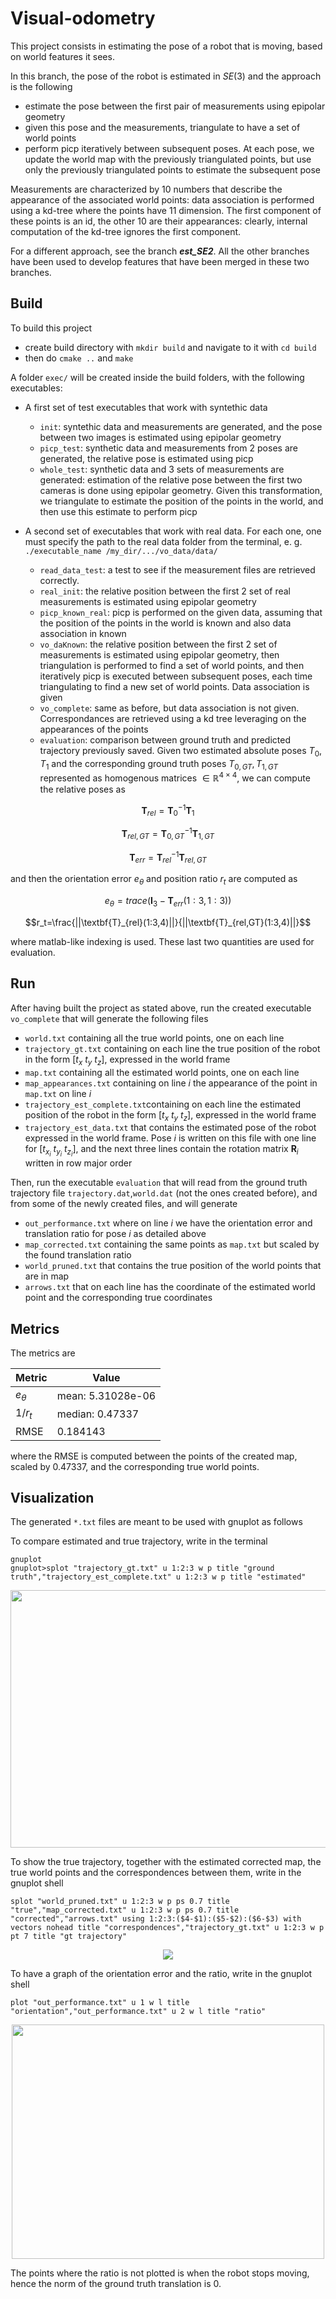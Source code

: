 
# Visual-odometry

This project consists in estimating the pose of a robot that is moving, based on world features it sees.

In this branch, the pose of the robot is estimated in $SE(3)$ and the approach is the following
- estimate the pose between the first pair of measurements using epipolar geometry
- given this pose and the measurements, triangulate to have a set of world points
- perform picp iteratively between subsequent poses. At each pose, we update the world map with the previously triangulated points, but use only the previously triangulated points to estimate the subsequent pose

Measurements are characterized by 10 numbers that describe the appearance of the associated world points: data association is performed using a kd-tree where the points have 11 dimension. The first component of these points is an id, the other 10 are their appearances: clearly, internal computation of the kd-tree ignores the first component.

For a different approach, see the branch ***est_SE2***. All the other branches have been used to develop features that have been merged in these two branches.

## Build

To build this project
- create build directory with `mkdir build` and navigate to it with `cd build`
- then do `cmake ..` and `make`

A folder `exec/` will be created inside the build folders, with the following executables:
- A first set of test executables that work with syntethic data
   - `init`: syntethic data and measurements are generated, and the pose between two images is estimated using epipolar geometry
   - `picp_test`: synthetic data and measurements from 2 poses are generated, the relative pose is estimated using picp
   - `whole_test`: synthetic data and 3 sets of measurements are generated: estimation of the relative pose between the first two cameras is done using epipolar geometry. Given this transformation, we triangulate to estimate the position of the points in the world, and then use this estimate to perform picp

- A second set of executables that work with real data. For each one, one must specify the path to the real data folder from the terminal, e. g. ```./executable_name /my_dir/.../vo_data/data/```
   - `read_data_test`: a test to see if the measurement files are retrieved correctly. 
   - `real_init`: the relative position between the first 2 set of real measurements is estimated using epipolar geometry
   - `picp_known_real`: picp is performed on the given data, assuming that the position of the points in the world is known and also data association in known
   - `vo_daKnown`: the relative position between the first 2 set of measurements is estimated using epipolar geometry, then triangulation is performed to find a set of world points, and then iteratively picp is executed between subsequent poses, each time triangulating to find a new set of world points. Data association is given
   - `vo_complete`: same as before, but data association is not given. Correspondances are retrieved using a kd tree leveraging on the appearances of the points
   - `evaluation`: comparison between ground truth and predicted trajectory previously saved. Given two estimated absolute poses $T_0,T_1$ and the corresponding ground truth poses $T_{0,GT},T_{1,GT}$ represented as homogenous matrices $\in \mathbb{R}^{4\times4}$, we can compute the relative poses as
```math
\textbf{T}_{rel}=\textbf{T}^{-1}_{0}\textbf{T}_1
```
```math
\textbf{T}_{rel,GT}=\textbf{T}^{-1}_{0,GT}\textbf{T}_{1,GT}
```
```math
\textbf{T}_{err}=\textbf{T}^{-1}_{rel}\textbf{T}_{rel,GT}
```
and then the orientation error $e_{\theta}$ and position ratio $r_t$ are computed as
```math
e_{\theta}=trace(\textbf{I}_{3}-\textbf{T}_{err}(1:3,1:3))
```
```math
r_t=\frac{||\textbf{T}_{rel}(1:3,4)||}{||\textbf{T}_{rel,GT}(1:3,4)||}
```
where matlab-like indexing is used. These last two quantities are used for evaluation.

## Run

After having built the project as stated above, run the created executable ```vo_complete``` that will generate the following files
- ```world.txt``` containing all the true world points, one on each line
- ```trajectory_gt.txt``` containing on each line the true position of the robot in the form $[t_x \ t_y \ t_z]$, expressed in the world frame
- ```map.txt``` containing all the estimated world points, one on each line
- ```map_appearances.txt``` containing on line $i$ the appearance of the point in ```map.txt``` on line $i$
- ```trajectory_est_complete.txt```containing on each line the estimated position of the robot in the form $[t_x \ t_y \ t_z]$, expressed in the world frame
- ```trajectory_est_data.txt``` that contains the estimated pose of the robot expressed in the world frame. Pose $i$ is written on this file with one line for $[t_{x_i} \ t_{y_i} \ t_{z_i}]$, and the next three lines contain the rotation matrix $\textbf{R}_i$ written in row major order

Then, run the executable ```evaluation``` that will read from the ground truth trajectory file ```trajectory.dat```,```world.dat``` (not the ones created before), and from some of the newly created files, and will generate
- ```out_performance.txt``` where on line $i$ we have the orientation error and translation ratio for pose $i$ as detailed above
- ```map_corrected.txt``` containing the same points as ```map.txt``` but scaled by the found translation ratio
- ```world_pruned.txt``` that contains the true position of the world points that are in map
- ```arrows.txt``` that on each line has the coordinate of the estimated world point and the corresponding true coordinates

## Metrics

The metrics are

| Metric        	| Value              	|
|----------------	| --------------------	|
| $e_{\theta}$   	| mean: 5.31028e-06 	|
| $1/{r_t}$ 		| median: 0.47337  	|
| RMSE			| 0.184143           	|

where the RMSE is computed between the points of the created map, scaled by $0.47337$, and the corresponding true world points.

## Visualization

The generated ```*.txt``` files are meant to be used with gnuplot as follows

To compare estimated and true trajectory, write in the terminal
```
gnuplot
gnuplot>splot "trajectory_gt.txt" u 1:2:3 w p title "ground truth","trajectory_est_complete.txt" u 1:2:3 w p title "estimated"
```
<p align="center">
<img src="imgs/trajectories_SE3.png" width="550" height="412">
</p>

To show the true trajectory, together with the estimated corrected map, the true world points and the correspondences between them, write in the gnuplot shell
```
splot "world_pruned.txt" u 1:2:3 w p ps 0.7 title "true","map_corrected.txt" u 1:2:3 w p ps 0.7 title "corrected","arrows.txt" using 1:2:3:($4-$1):($5-$2):($6-$3) with vectors nohead title "correspondences","trajectory_gt.txt" u 1:2:3 w p pt 7 title "gt trajectory"
```

<p align="center">
<img src="imgs/points_SE3.png">
</p>

To have a graph of the orientation error and the ratio, write in the gnuplot shell
```
plot "out_performance.txt" u 1 w l title "orientation","out_performance.txt" u 2 w l title "ratio"
```
<p align="center">
<img src="imgs/errors_SE3.png" width="500" height="375">
</p>

The points where the ratio is not plotted is when the robot stops moving, hence the norm of the ground truth translation is 0.
